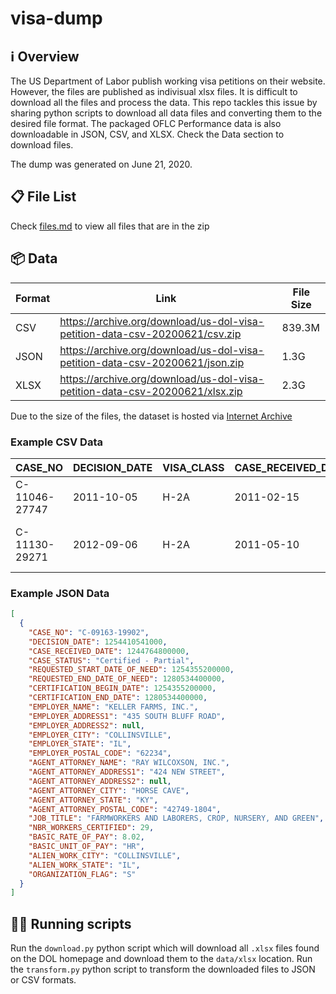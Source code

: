 # visa-dump

## ℹ️ Overview
The US Department of Labor publish working visa petitions on their website. However, the files are published as indivisual xlsx files. It is difficult to download all the files and process the data. This repo tackles this issue by sharing python scripts to download all data files and converting them to the desired file format. The packaged OFLC Performance data is also downloadable in JSON, CSV, and XLSX. Check the Data section to download files.

The dump was generated on June 21, 2020. 

## 📋 File List
Check [files.md](files.md) to view all files that are in the zip


## 📦 Data

| Format | Link                                                                         | File Size |
|--------|------------------------------------------------------------------------------| ----------|
| CSV    | https://archive.org/download/us-dol-visa-petition-data-csv-20200621/csv.zip  |  839.3M   |
| JSON   | https://archive.org/download/us-dol-visa-petition-data-csv-20200621/json.zip |  1.3G     |
| XLSX   | https://archive.org/download/us-dol-visa-petition-data-csv-20200621/xlsx.zip |   2.3G    |

Due to the size of the files, the dataset is hosted via [Internet Archive](https://archive.org)

### Example CSV Data
| CASE_NO       | DECISION_DATE | VISA_CLASS | CASE_RECEIVED_DATE | CASE_STATUS      | REQUESTED_START_DATE_OF_NEED | REQUESTED_END_DATE_OF_NEED | CERTIFICATION_BEGIN_DATE | CERTIFICATION_END_DATE | EMPLOYER_NAME             | EMPLOYER_ADDRESS1                  | EMPLOYER_ADDRESS2 | EMPLOYER_CITY  | EMPLOYER_STATE | EMPLOYER_POSTAL_CODE | AGENT_ATTORNEY_NAME | AGENT_ATTORNEY_CITY | AGENT_ATTORNEY_STATE | JOB_TITLE                             | NBR_WORKERS_REQUESTED | NBR_WORKERS_CERTIFIED | BASIC_NUMBER_OF_HOURS | BASIC_RATE_OF_PAY | BASIC_UNIT_OF_PAY | ALIEN_WORK_CITY | ALIEN_WORK_STATE | ORGANIZATION_FLAG | PRIMARY_CROP       | 
|---------------|---------------|------------|--------------------|------------------|------------------------------|----------------------------|--------------------------|------------------------|---------------------------|------------------------------------|-------------------|----------------|----------------|----------------------|---------------------|---------------------|----------------------|---------------------------------------|-----------------------|-----------------------|-----------------------|-------------------|-------------------|-----------------|------------------|-------------------|--------------------| 
| C-11046-27747 | 2011-10-05    | H-2A       | 2011-02-15         | Certified - Full | 2011-04-01                   | 2011-11-15                 | 2011-04-01               | 2011-11-15             | STAN WARD FARM            | 917 E 470 S                        |                   | DIETRICH       | ID             | 83324                | MICHAELENE ROWE     | HEYBURN             | ID                   | "FARMWORKERS AND LABORERS, CROP"      | 2.0                   | 2.0                   | 48                    | 9.9               | HR                | DIETRICH        | ID               | S                 | General Farm Labor | 
| C-11130-29271 | 2012-09-06    | H-2A       | 2011-05-10         | Certified - Full | 2011-07-10                   | 2012-07-09                 | 2011-07-10               | 2012-07-09             | WESTERN RANGE ASSOCIATION | "1245 E BRICKYARD ROAD, SUITE 190" |                   | SALT LAKE CITY | UT             | 84106                |                     |                     |                      | "FARMWORKERS, FARM AND RANCH ANIMALS" | 45.0                  | 45.0                  | 60                    | 750.0             | MTH               | SALT LAKE CITY  | UT               | A                 | Sheepherder        | 

### Example JSON Data
```json
[
  {
    "CASE_NO": "C-09163-19902",
    "DECISION_DATE": 1254410541000,
    "CASE_RECEIVED_DATE": 1244764800000,
    "CASE_STATUS": "Certified - Partial",
    "REQUESTED_START_DATE_OF_NEED": 1254355200000,
    "REQUESTED_END_DATE_OF_NEED": 1280534400000,
    "CERTIFICATION_BEGIN_DATE": 1254355200000,
    "CERTIFICATION_END_DATE": 1280534400000,
    "EMPLOYER_NAME": "KELLER FARMS, INC.",
    "EMPLOYER_ADDRESS1": "435 SOUTH BLUFF ROAD",
    "EMPLOYER_ADDRESS2": null,
    "EMPLOYER_CITY": "COLLINSVILLE",
    "EMPLOYER_STATE": "IL",
    "EMPLOYER_POSTAL_CODE": "62234",
    "AGENT_ATTORNEY_NAME": "RAY WILCOXSON, INC.",
    "AGENT_ATTORNEY_ADDRESS1": "424 NEW STREET",
    "AGENT_ATTORNEY_ADDRESS2": null,
    "AGENT_ATTORNEY_CITY": "HORSE CAVE",
    "AGENT_ATTORNEY_STATE": "KY",
    "AGENT_ATTORNEY_POSTAL_CODE": "42749-1804",
    "JOB_TITLE": "FARMWORKERS AND LABORERS, CROP, NURSERY, AND GREEN",
    "NBR_WORKERS_CERTIFIED": 29,
    "BASIC_RATE_OF_PAY": 8.02,
    "BASIC_UNIT_OF_PAY": "HR",
    "ALIEN_WORK_CITY": "COLLINSVILLE",
    "ALIEN_WORK_STATE": "IL",
    "ORGANIZATION_FLAG": "S"
  }
]
```                                      

## 🏃‍♀️ Running scripts
Run the `download.py` python script which will download all `.xlsx` files found on the DOL homepage and download them to the `data/xlsx` location. Run the `transform.py` python script to transform the downloaded files to JSON or CSV formats. 